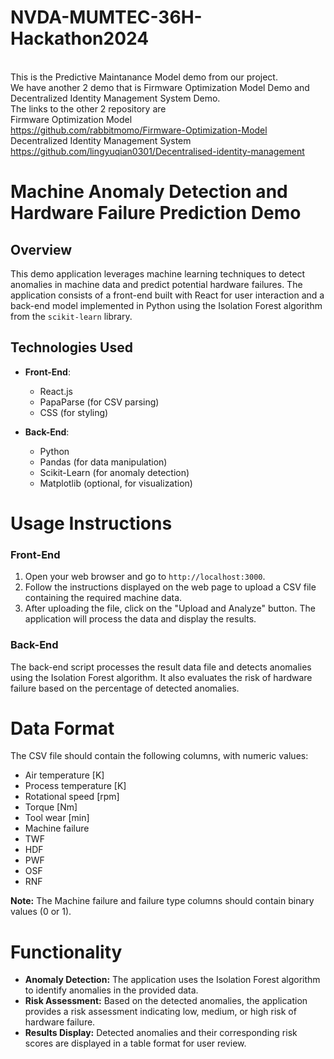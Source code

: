 # NVDA-MUMTEC-36H-Hackathon2024
<br />This is the Predictive Maintanance Model demo from our project.
<br />We have another 2 demo that is Firmware Optimization Model Demo and Decentralized Identity Management System Demo.
<br />The links to the other 2 repository are
<br />Firmware Optimization Model
<br />https://github.com/rabbitmomo/Firmware-Optimization-Model
<br />Decentralized Identity Management System 
<br />https://github.com/lingyuqian0301/Decentralised-identity-management

# Machine Anomaly Detection and Hardware Failure Prediction Demo

## Overview

This demo application leverages machine learning techniques to detect anomalies in machine data and predict potential hardware failures. The application consists of a front-end built with React for user interaction and a back-end model implemented in Python using the Isolation Forest algorithm from the `scikit-learn` library.

## Technologies Used

- **Front-End**: 
  - React.js
  - PapaParse (for CSV parsing)
  - CSS (for styling)

- **Back-End**: 
  - Python
  - Pandas (for data manipulation)
  - Scikit-Learn (for anomaly detection)
  - Matplotlib (optional, for visualization)

# Usage Instructions

### Front-End

1. Open your web browser and go to `http://localhost:3000`.
2. Follow the instructions displayed on the web page to upload a CSV file containing the required machine data.
3. After uploading the file, click on the "Upload and Analyze" button. The application will process the data and display the results.

### Back-End

The back-end script processes the result data file and detects anomalies using the Isolation Forest algorithm. It also evaluates the risk of hardware failure based on the percentage of detected anomalies.

# Data Format

The CSV file should contain the following columns, with numeric values:

- Air temperature [K]
- Process temperature [K]
- Rotational speed [rpm]
- Torque [Nm]
- Tool wear [min]
- Machine failure
- TWF
- HDF
- PWF
- OSF
- RNF

**Note:** The Machine failure and failure type columns should contain binary values (0 or 1).

# Functionality

- **Anomaly Detection:** The application uses the Isolation Forest algorithm to identify anomalies in the provided data.
- **Risk Assessment:** Based on the detected anomalies, the application provides a risk assessment indicating low, medium, or high risk of hardware failure.
- **Results Display:** Detected anomalies and their corresponding risk scores are displayed in a table format for user review.

